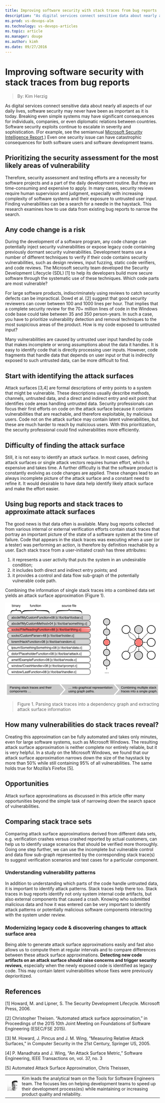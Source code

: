 ```yaml
---
title: Improving software security with stack traces from bug reports
description: "As digital services connect sensitive data about nearly all aspects of our daily lives, software security may never have been as important as it is today. Breaking even simple systems may have significant consequences for individuals, companies, or even diplomatic relations"
ms.prod: vs-devops-alm
ms.technology: vs-devops-articles
ms.topic: article
ms.manager: douge
ms.author: kimh
ms.date: 09/27/2016
---
```

# Improving software security with stack traces from bug reports
> By: Kim Herzig

As digital services connect sensitive data about nearly all aspects of
our daily lives, software security may never have been as important as
it is today. Breaking even simple systems may have significant
consequences for individuals, companies, or even diplomatic relations
between countries. Software security exploits continue to escalate in
severity and sophistication. (For example, see the semiannual [Microsoft Security Intelligence Report](https://www.microsoft.com/security/sir/default.aspx).) Even one
security issue can have catastrophic consequences for both software
users and software development teams.

## Prioritizing the security assessment for the most likely areas of vulnerability
Therefore, security assessment and testing efforts are a necessity for
software projects and a part of the daily development routine. But they
are time-consuming and expensive to apply. In many cases, security
reviews require human supervision and judgment, especially with
increasing complexity of software systems and their exposure to
untrusted user input. Finding vulnerabilities can be a search for a
needle in the haystack. This research examines how to use data from
existing bug reports to narrow the search.

## Any code change is a risk
During the development of a software program, any code change can
potentially inject security vulnerabilities or expose legacy code
containing previously dormant security vulnerabilities. Development
teams use a number of different techniques to verify if their code
contains security vulnerabilities, such as design reviews, input
fuzzing, static code verifiers, and code reviews. The Microsoft security
team developed the Security Development Lifecycle (SDL) \[1\] to help
its developers build more secure software through the systematic use of
these techniques. Which code parts are most vulnerable?

For large software products, indiscriminately using reviews to catch
security defects can be impractical. Dowd et al. \[2\] suggest that good
security reviewers can cover between 100 and 1000 lines per hour. That
implies that a complete security review for the 70+ million lines of
code in the Windows code base could take between 35 and 350
person-years. In such a case, you have to prioritize vulnerability
detection and removal techniques to the most suspicious areas of the
product. How is my code exposed to untrusted input?

Many vulnerabilities are caused by untrusted user input handled by code
that makes incomplete or wrong assumptions about the data it handles. It
is easy to identify code that is directly processing user inputs.
However, code fragments that handle data that depends on user input or
that is indirectly exposed to such untrusted data, can be more difficult
to find.

## Start with identifying the attack surfaces
Attack surfaces \[3,4\] are formal descriptions of entry points to a
system that might be vulnerable. These descriptions usually describe
methods, channels, untrusted data, and a direct and indirect entry and
exit point that identifies code areas handling untrusted data. Security
professionals can focus their first efforts on code on the attack
surface because it contains vulnerabilities that are reachable, and
therefore exploitable, by malicious users. Code not on the attack
surface may contain latent vulnerabilities, but these are much harder to
reach by malicious users. With this prioritization, the security
professional could find vulnerabilities more efficiently.

## Difficulty of finding the attack surface
Still, it is not easy to identify an attack surface. In most cases,
defining attack surfaces or single attack vectors requires human effort,
which is expensive and takes time. A further difficulty is that the
software product is constantly evolving as code changes are applied.
These changes lead to an always incomplete picture of the attack surface
and a constant need to refine it. It would desirable to have data help
identify likely attack surface and make the effort easier.

## Using bug reports and stack traces to approximate attack surfaces
The good news is that data often is available. Many bug reports
collected from various internal or external verification efforts contain
stack traces that portray an important picture of the state of a
software system at the time of failure. Code that appears in the stack
traces was executing when a user (or a tester) was performing an action,
is therefore by definition reachable by a user. Each stack trace from a
user-initiated crash has three attributes:

1.  it represents a user activity that puts the system in an undesirable
    condition;
2.  it includes both direct and indirect entry points; and
3.  it provides a control and data flow sub-graph of the potentially
    vulnerable code path.

Combining the information of single stack traces into a combined data
set yields an attack surface approximation (Figure 1).

![Figure 1: Parsing stack traces into a dependency graph and extracting attack surface information](_img/parsing-stack-traces.png)  
> Figure 1. Parsing stack traces into a dependency graph and extracting attack surface information

## How many vulnerabilities do stack traces reveal?
Creating this approximation can be fully automated and takes only
minutes, even for large software systems, such as Microsoft Windows. The
resulting attack surface approximation is neither complete nor entirely
reliable, but it is very helpful. In a study on the Microsoft Windows,
we found that our attack surface approximation narrows down the size of
the haystack by more than 50% while still containing 95% of all
vulnerabilities. The same holds true for Mozilla’s Firefox \[5\].

## Opportunities
Attack surface approximations as discussed in this article offer many
opportunities beyond the simple task of narrowing down the search space
of vulnerabilities.

## Comparing stack trace sets
Comparing attack surface approximations derived from different data
sets, e.g. verification crashes versus crashed reported by actual
customers, can help us to identify usage scenarios that should be
verified more thoroughly. Going one step further, we can use the
incomplete but vulnerable control and data flow sub-graph represented by
the corresponding stack trace(s) to suggest verification scenarios and
test cases for a particular component.

### Understanding vulnerability patterns
In addition to understanding which parts of the code handle untrusted
data, it is important to identify attack patterns. Stack traces help
there too. Stack traces in bug reports identify not only system internal
code artifacts, but also external components that caused a crash.
Knowing who submitted malicious data and how it was entered can be very
important to identify attack patterns or potentially malicious software
components interacting with the system under review.

### Modernizing legacy code & discovering changes to attack surface area
Being able to generate attack surface approximations easily and fast
also allows us to compute them at regular intervals and to compare
differences between these attack surface approximations. **Detecting new
code artifacts on an attack surface should raise concerns and trigger
security reviews**, especially when the newly exposed code is identified
as legacy code. This may contain latent vulnerabilities whose fixes were
previously deprioritized.

## References
\[1\] Howard, M. and Lipner, S. The Security Development Lifecycle.
Microsoft Press, 2006.

\[2\] Christopher Theisen. “Automated attack surface approximation,” in
Proceedings of the 2015 10th Joint Meeting on Foundations of Software
Engineering (ESEC/FSE 2015).

\[3\] M. Howard, J. Pincus and J. M. Wing, “Measuring Relative Attack
Surfaces,” in Computer Security in the 21st Century, Springer US, 2005.

\[4\] P. Manadhata and J. Wing, “An Attack Surface Metric,” Software
Engineering, IEEE Transactions on, vol. 37, no. 3

\[5\] Automated Attack Surface Approximation, Chris Theissen,

|             |                           |
|-------------|---------------------------|
|![Kim Herzig](_img/kimh_avatar_1502754815-130x130.jpg)|Kim leads the analytical team on the Tools for Software Engineers team. The focuses lies on helping development teams to speed up their development process(es) while maintaining or increasing product quality and reliability. |